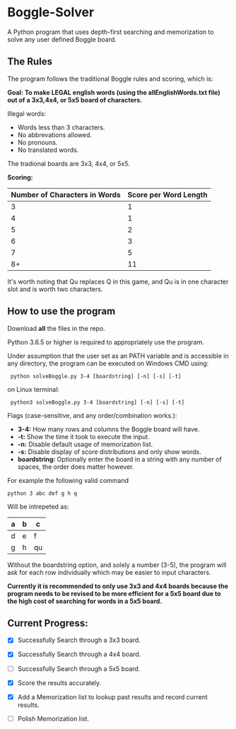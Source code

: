 # Boggle-Solver

A Python program that uses depth-first searching and memorization to solve any user defined Boggle board.

## The Rules
The program follows the traditional Boggle rules and scoring, which is:

**Goal: To make LEGAL english words (using the allEnglishWords.txt file) out of a 3x3,4x4, or 5x5 board of characters.**

Illegal words: 
- Words less than 3 characters.
- No abbrevations allowed. 
- No pronouns. 
- No translated words.
    
The tradional boards are 3x3, 4x4, or 5x5.

**Scoring:**

| Number of Characters in Words | Score per Word Length |
| ------------- | ------------- |
| 3  | 1  |
| 4  | 1  |
| 5  | 2  |
| 6  | 3  |
| 7  | 5  |
| 8+  | 11 |

It's worth noting that Qu replaces Q in this game, and Qu is in one character slot and is worth two characters.

## How to use the program

Download **all** the files in the repo.

Python 3.6.5 or higher is required to appropriately use the program.

Under assumption that the user set as an PATH variable and is accessible in any directory, the program can be executed on Windows CMD using:
```
 python solveBoggle.py 3-4 [boardstring] [-n] [-s] [-t]
```
on Linux terminal:
```
 python3 solveBoggle.py 3-4 [boardstring] [-n] [-s] [-t] 
```
Flags (case-sensitive, and any order/combination works.):
 - **3-4:** How many rows and columns the Boggle board will have.
 - **-t:** Show the time it took to execute the input.
 - **-n:** Disable default usage of memorization list. 
 - **-s:** Disable display of score distributions and only show words.
 - **boardstring:** Optionally enter the board in a string with any number of spaces, the order does matter however.
 
 For example the following valid command 
```
python 3 abc def g h q
```
Will be intrepeted as:

| a | b | c |
| - | - | - | 
| d  | e  | f |
| g  | h  | qu |

Without the boardstring option, and solely a number (3-5), the program will ask for each row individually which may be easier to input characters.

**Currently it is recommended to only use 3x3 and 4x4 boards because the program needs to be revised to be more efficient for a 5x5 board due to the high cost of searching for words in a 5x5 board.**

## Current Progress:

- [x] Successfully Search through a 3x3 board.
- [x] Successfully Search through a 4x4 board.
- [ ] Successfully Search through a 5x5 board.

- [x] Score the results accurately.

- [x] Add a Memorization list to lookup past results and record current results.
- [ ] Polish Memorization list.

